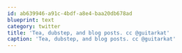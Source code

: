 ```yaml
---
id: ab639946-a91c-4bdf-a8e4-baa20db678ad
blueprint: text
category: twitter
title: 'Tea, dubstep, and blog posts. cc @guitarkat'
caption: 'Tea, dubstep, and blog posts. cc @guitarkat'
---
```

